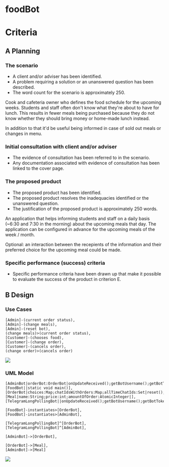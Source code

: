 # foodBot

# Criteria

## A Planning

### The scenario
 - A client and/or adviser has been identified.
 - A problem requiring a solution or an unanswered question has been described.
 - The word count for the scenario is approximately 250.
 
Cook and cafeteria owner who defines the food schedule for the upcoming weeks. Students and staff often don't know what they're about to have for lunch. This results in fewer meals being purchased because they do not know whether they should bring money or home-made lunch instead.

In addition to that it'd be useful being informed in case of sold out meals or changes in menu.
 
### Initial consultation with client and/or adviser
 - The evidence of consultation has been referred to in the scenario.
 - Any documentation associated with evidence of consultation has been linked to the cover page.


### The proposed product
 - The proposed product has been identified.
 - The proposed product resolves the inadequacies identified or the unanswered question.
 - The justification of the proposed product is approximately 250 words.

An application that helps informing students and staff on a daily basis (~6:30 and 7:30 in the morning) about the upcoming meals that day. The application can be configured in advance for the upcoming meals of the week / month.

Optional: an interaction between the recepients of the information and their preferred choice for the upcoming meal could be made.

### Specific performance (success) criteria
 - Specific performance criteria have been drawn up that make it possible to evaluate the success of the product in criterion E.

## B Design

### Use Cases

```
[Admin]-(current order status),
[Admin]-(change meals),
[Admin]-(reset bot),
(change meals)>(current order status),
[Customer]-(chooses food),
[Customer]-(change order),
[Customer]-(cancels order),
(change order)>(cancels order)
```

![](http://yuml.me/e9dc5c26.png)

### UML Model

```
[AdminBot|orderBot:OrderBot|onUpdateReceived();getBotUsername();getBotToken()],
[FoodBot||static void main()],
[OrderBot|choices:Map;chatIdsWithOrders:Map;allTimeChatIds:Set|reset();changeMeals()],
[Meal|name:String;price:int;amountOfOrder:AtomicInteger|],
[TelegramLongPollingBot||onUpdateReceived();getBotUsername();getBotToken()],

[FoodBot]-instantiates>[OrderBot],
[FoodBot]-instantiates>[AdminBot],

[TelegramLongPollingBot]^[OrderBot],
[TelegramLongPollingBot]^[AdminBot],

[AdminBot]->[OrderBot],

[OrderBot]->[Meal],
[AdminBot]->[Meal]
```


![](http://yuml.me/f1db6ecb.png)
